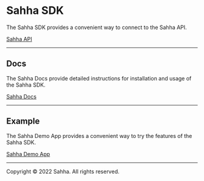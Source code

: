 # Sahha SDK

The Sahha SDK provides a convenient way to connect to the Sahha API.

[Sahha API](https://sandbox-api.sahha.ai/index.html)

---

## Docs

The Sahha Docs provide detailed instructions for installation and usage of the Sahha SDK.

[Sahha Docs](https://developer.sahha.ai/docs/ios.html)

---

## Example

The Sahha Demo App provides a convenient way to try the features of the Sahha SDK.

[Sahha Demo App](https://github.com/sahha-ai/sahha-demo-ios)

---

Copyright © 2022 Sahha. All rights reserved.

